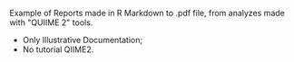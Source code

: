 Example of Reports made in R Markdown to .pdf file, from analyzes made with "QUIIME 2" tools.

* Only Illustrative Documentation;
* No tutorial QIIME2.

